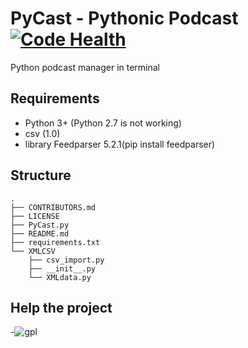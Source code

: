 
# PyCast - Pythonic Podcast [![Code Health](https://landscape.io/github/EltonARodrigues/PyCast/master/landscape.svg?style=flat)](https://landscape.io/github/EltonARodrigues/PyCast/master)

Python podcast manager in terminal

## Requirements

- Python 3+ (Python 2.7 is not working) 
- csv (1.0) 
- library Feedparser 5.2.1(pip install feedparser)

## Structure
```
.
├── CONTRIBUTORS.md
├── LICENSE
├── PyCast.py
├── README.md
├── requirements.txt
└── XMLCSV
    ├── csv_import.py
    ├── __init__.py
    └── XMLdata.py
```
## Help the project

-![gpl](https://upload.wikimedia.org/wikipedia/commons/thumb/9/93/GPLv3_Logo.svg/180px-GPLv3_Logo.svg.png) 

